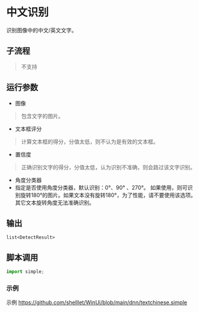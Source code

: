 # 中文识别 
识别图像中的中文/英文文字。

## 子流程
> 不支持

## 运行参数

* 图像
> 包含文字的图片。

* 文本框评分
> 计算文本框的得分，分值太低，则不认为是有效的文本框。

* 置信度
> 正确识别文字的得分，分值太低，认为识别不准确，则会路过该文字识别。

* 角度分类器
*  指定是否使用角度分类器，默认识别：0°、90° 、270°。 如果使用，则可识别旋转180°的图片。如果文本没有旋转180°，为了性能，请不要使用该选项。其它文本旋转角度无法准确识别。

## 输出 

`list<DetectResult>`


## 脚本调用    

```python
import simple;


```

### 示例

示例 https://github.com/shelllet/WinUi/blob/main/dnn/textchinese.simple
